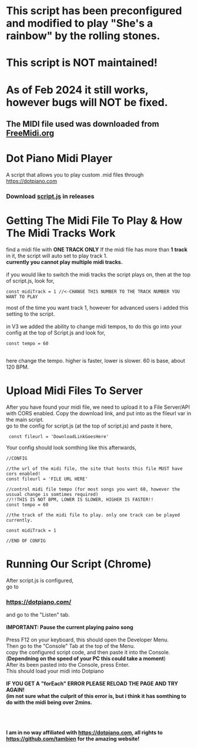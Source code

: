 # This script has been preconfigured and modified to play "She's a rainbow" by the rolling stones.
# This script is NOT maintained!
# As of Feb 2024 it still works, however bugs will NOT be fixed.
## The MIDI file used was downloaded from [FreeMidi.org](https://freemidi.org/download3-26171-shes-a-rainbow-rolling-stones)


# Dot Piano Midi Player
A script that allows you to play custom .mid files through https://dotpiano.com

### Download <a href="https://github.com/TOG11/DotPianoMidiPlayer/releases/tag/V3.0.0">script.js<a> in releases

# Getting The Midi File To Play & How The Midi Tracks Work
find a midi file with **ONE TRACK ONLY** If the midi file has more than **1** **track** in it, the script will auto set to play track 1. <br>
**currently you cannot play multiple midi tracks.** <br><br>
if you would like to switch the midi tracks the script plays on, then at the top of script.js, look for, 
```node 
const midiTrack = 1 //<-CHANGE THIS NUMBER TO THE TRACK NUMBER YOU WANT TO PLAY 
```
most of the time you want track 1, however for advanced users i added this setting to the script. <br>
<br> in V3 we added the ability to change midi tempos, to do this go into your config at the top of Script.js and look for,
 ```node
 const tempo = 60
 ``` 
 <br> here change the tempo. higher is faster, lower is slower. 60 is base, about 120 BPM.
                            

# Upload Midi Files To Server                                
 After you have found your midi file, we need to upload it to a File Server/API with CORS enabled.
 Copy the download link, and put into as the fileurl var in the main script.<br>
 go to the config for script.js (at the top of script.js) and paste it here,
 ```node
  const fileurl = 'DownloadLinkGoesHere'
  ```
  
  Your config should look somthing like this afterwards, 
  ```node
//CONFIG

//the url of the midi file, the site that hosts this file MUST have cors enabled!
const fileurl = 'FILE URL HERE'

//control midi file tempo (for most songs you want 60, however the ussual change is somtimes required) 
//!!THIS IS NOT BPM, LOWER IS SLOWER, HIGHER IS FASTER!!
const tempo = 60

//the track of the midi file to play. only one track can be played currently.

const midiTrack = 1

//END OF CONFIG
  
  ```
 # Running Our Script (Chrome)                             
   After script.js is configured,<br> go to 
  ### https://dotpiano.com/
  and go to the "Listen" tab.
  <br>
  <br>
  **IMPORTANT: Pause the current playing paino song** <br><br>
  Press F12 on your keyboard, this should open the Developer Menu. 
  <br> Then go to the "Console" Tab at the top of the Menu. <br>
  copy the configured script code, and then paste it into the Console. (**Dependning on the speed of your PC this could take a moment**) <br>
  After its been pasted into the Console, press Enter. <br>
  This should load your midi into Dotpiano <br>
  <br>
  **IF YOU GET A "forEach" ERROR PLEASE RELOAD THE  PAGE AND TRY AGAIN! <br> (im not sure what the culprit of this error is, but i think it has somthing to do with the midi being over 2mins.**

  <br> <br> <br>
  **I am in no way affiliated with https://dotpiano.com, all rights to https://github.com/tambien for the amazing website!**
  <br>
  <br>                  

